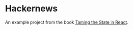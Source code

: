 # Hackernews

An example project from the book [Taming the State in React](https://leanpub.com/taming-the-state-in-react).
